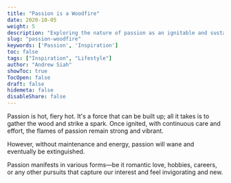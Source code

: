 ```yaml
---
title: "Passion is a Woodfire"
date: 2020-10-05
weight: 5
description: "Exploring the nature of passion as an ignitable and sustainable force"
slug: "passion-woodfire"
keywords: ['Passion', 'Inspiration']
toc: false
tags: ["Inspiration", "Lifestyle"]
author: "Andrew Siah"
showToc: true
TocOpen: false
draft: false
hidemeta: false
disableShare: false
---
```



Passion is hot, fiery hot. It's a force that can be built up; all it takes is to gather the wood and strike a spark. Once ignited, with continuous care and effort, the flames of passion remain strong and vibrant.

However, without maintenance and energy, passion will wane and eventually be extinguished.

Passion manifests in various forms—be it romantic love, hobbies, careers, or any other pursuits that capture our interest and feel invigorating and new.
